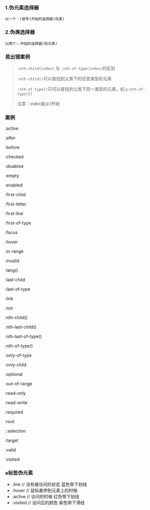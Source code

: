 ### 1.伪元素选择器

	以一个：(冒号)开始的选择器(伪类)
### 2.伪类选择器

	以两个::开始的选择器(伪元素)


### 易出错案例

> `:nth-child(index)` 与 `:nth-of-type(index)`的区别
>
> `:nth-child()`可以查找到父类下的任意类型的元素
>
> `:nth-of-type()`只可以查找到父类下同一类型的元素，如 `p:nth-of-type(2)`
>
> 注意：index是从1开始



### 案例

:active

:after

:before

:checked

:disabled

:empty

:enabled

:first-child

:first-letter

:first-line

:first-of-type

:focus

:hover

:in-range

:invalid

:lang()

:last-child

:last-of-type

:link

:not

:nth-child()

:nth-last-child()

:nth-last-of-type()

:nth-of-type()

:only-of-type

:only-child

:optional

:out-of-range

:read-only

:read-write

:required

:root

::selection

:target

:valid

:visited 



### a标签伪元素

- :link		// 没有被访问的状态  蓝色带下划线
- :hover     // 鼠标悬停到元素上的时候
- :active     // 访问的时候   红色带下划线
- :visited    //  访问后的颜色   紫色带下滑线